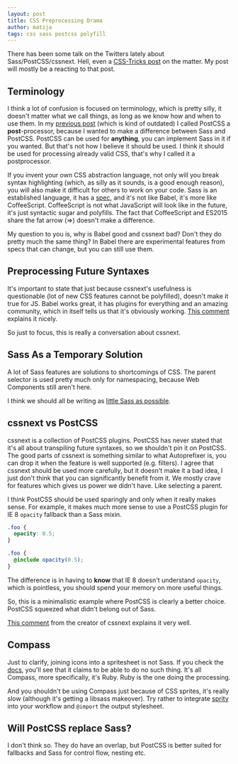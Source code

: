 ```yaml
---
layout: post
title: CSS Preprocessing Drama
author: matija
tags: css sass postcss polyfill
---
```


There has been some talk on the Twitters lately about Sass/PostCSS/cssnext. Hell, even a [CSS-Tricks post](https://css-tricks.com/the-trouble-with-preprocessing-based-on-future-specs/) on the matter. My post will mostly be a reacting to that post.

## Terminology

I think a lot of confusion is focused on terminology, which is pretty silly, it doesn't matter what we call things, as long as we know how and when to use them. In my [previous post](http://twin.github.io/css-pre-vs-post-processing/) (which is kind of outdated) I called PostCSS a **post**-processor, because I wanted to make a difference between Sass and PostCSS. PostCSS can be used for **anything**, you can implement Sass in it if you wanted. But that's not how I believe it should be used. I think it should be used for processing already valid CSS, that's why I called it a postprocessor.

If you invent your own CSS abstraction language, not only will you break syntax highlighting (which, as silly as it sounds, is a good enough reason), you will also make it difficult for others to work on your code. Sass is an established language, it has a [spec][sass-spec], and it's not like Babel, it's more like CoffeeScript. CoffeeScript is not what JavaScript will look like in the future, it's just syntactic sugar and polyfills. The fact that CoffeeScript and ES2015 share the fat arrow (=>) doesn't make a difference.

My question to you is, why is Babel good and cssnext bad? Don't they do pretty much the same thing? In Babel there are experimental features from specs that can change, but you can still use them.

## Preprocessing Future Syntaxes

It's important to state that just because cssnext's usefulness is questionable (lot of new CSS features cannot be polyfilled), doesn't make it true for JS. Babel works great, it has plugins for everything and an amazing community, which in itself tells us that it's obviously working. [This comment](https://css-tricks.com/the-trouble-with-preprocessing-based-on-future-specs/#comment-1595970) explains it nicely.

So just to focus, this is really a conversation about cssnext.

## Sass As a Temporary Solution

A lot of Sass features are solutions to shortcomings of CSS. The parent selector is used pretty much only for namespacing, because Web Components still aren't here.

I think we should all be writing as [little Sass as possible](http://www.sitepoint.com/keep-sass-simple/).

## cssnext vs PostCSS

cssnext is a collection of PostCSS plugins. PostCSS has never stated that it's all about transpiling future syntaxes, so we shouldn't pin it on PostCSS. The good parts of cssnext is something similar to what Autoprefixer is, you can drop it when the feature is well supported (e.g. filters). I agree that cssnext should be used more carefully, but it doesn't make it a bad idea, I just don't think that you can significantly benefit from it. We mostly crave for features which gives us power we didn't have. Like selecting a parent.

I think PostCSS should be used sparingly and only when it really makes sense. For example, it makes much more sense to use a PostCSS plugin for IE 8 `opacity` fallback than a Sass mixin.

```css
.foo {
  opacity: 0.5;
}
```

```scss
.foo {
  @include opacity(0.5);
}
```

The difference is in having to **know** that IE 8 doesn't understand `opacity`, which is pointless, you should spend your memory on more useful things.

So, this is a minimalistic example where PostCSS is clearly a better choice. PostCSS squeezed what didn't belong out of Sass.

[This comment](https://css-tricks.com/the-trouble-with-preprocessing-based-on-future-specs/#comment-1595997) from the creator of cssnext explains it very well.

## Compass

Just to clarify, joining icons into a spritesheet is not Sass. If you check the [docs](http://sass-lang.com/documentation/file.SASS_REFERENCE.html), you'll see that it claims to be able to do no such thing. It's all Compass, more specifically, it's Ruby. Ruby is the one doing the processing.

And you shouldn't be using Compass just because of CSS sprites, it's really slow (although it's getting a libsass makeover). Try rather to integrate [sprity] into your workflow and `@import` the output stylesheet.

## Will PostCSS replace Sass?

I don't think so. They do have an overlap, but PostCSS is better suited for fallbacks and Sass for control flow, nesting etc.

[postcss]: https://github.com/postcss/postcss
[sass-spec]: https://github.com/sass/sass-spec
[sprity]: https://www.npmjs.com/package/sprity

